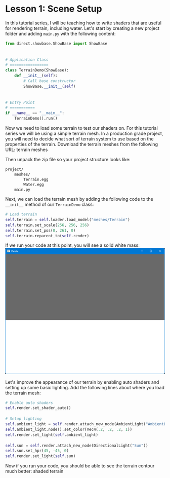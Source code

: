 # Lesson 1: Scene Setup

In this tutorial series, I will be teaching how to write shaders that are useful for rendering terrain, including water. Let's start by creating a new project folder and adding `main.py` with the following content:
```python
from direct.showbase.ShowBase import ShowBase


# Application Class
# =================
class TerrainDemo(ShowBase):
    def __init__(self):
        # Call base constructor
        ShowBase.__init__(self)


# Entry Point
# ===========
if __name__ == "__main__":
    TerrainDemo().run()
```

Now we need to load some terrain to test our shaders on. For this tutorial series we will be using a simple terrain mesh. In a production grade project, you will need to decide what sort of terrain system to use based on the properties of the terrain. Download the terrain meshes from the following URL:
terrain meshes

Then unpack the zip file so your project structure looks like:
```
project/
    meshes/
        Terrain.egg
        Water.egg
    main.py
```

Next, we can load the terrain mesh by adding the following code to the `__init__` method of our `TerrainDemo` class:
```python
# Load terrain
self.terrain = self.loader.load_model("meshes/Terrain")
self.terrain.set_scale(256, 256, 256)
self.terrain.set_pos(0, 261, 0)
self.terrain.reparent_to(self.render)
```

If we run your code at this point, you will see a solid white mass:  
![shadeless terrain](https://github.com/Cybermals/panda3d-shader-tutorials/blob/main/terrain/01-scene_setup/screenshots/01-shadeless_terrain.png?raw=true)

Let's improve the appearance of our terrain by enabling auto shaders and setting up some basic lighting. Add the following lines about where you load the terrain mesh:
```python
# Enable auto shaders
self.render.set_shader_auto()

# Setup lighting
self.ambient_light = self.render.attach_new_node(AmbientLight("AmbientLight"))
self.ambient_light.node().set_color(Vec4(.2, .2, .2, 1))
self.render.set_light(self.ambient_light)

self.sun = self.render.attach_new_node(DirectionalLight("Sun"))
self.sun.set_hpr(45, -45, 0)
self.render.set_light(self.sun)
```

Now if you run your code, you should be able to see the terrain contour much better:
shaded terrain
